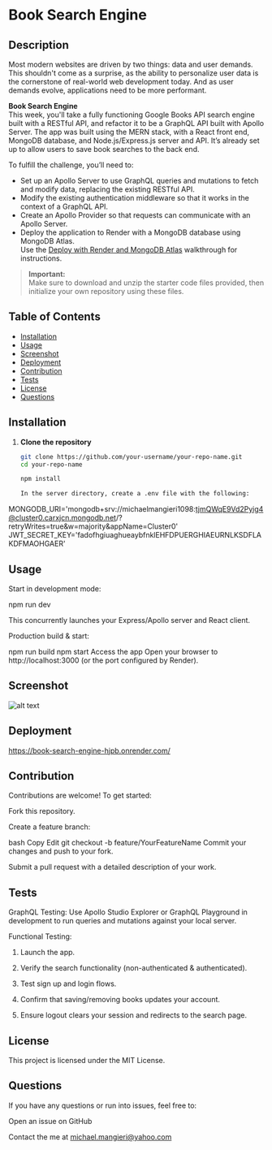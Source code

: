 # Book Search Engine

## Description
Most modern websites are driven by two things: data and user demands. This shouldn't come as a surprise, as the ability to personalize user data is the cornerstone of real-world web development today. And as user demands evolve, applications need to be more performant.

**Book Search Engine**  
This week, you'll take a fully functioning Google Books API search engine built with a RESTful API, and refactor it to be a GraphQL API built with Apollo Server. The app was built using the MERN stack, with a React front end, MongoDB database, and Node.js/Express.js server and API. It’s already set up to allow users to save book searches to the back end.

To fulfill the challenge, you’ll need to:
- Set up an Apollo Server to use GraphQL queries and mutations to fetch and modify data, replacing the existing RESTful API.
- Modify the existing authentication middleware so that it works in the context of a GraphQL API.
- Create an Apollo Provider so that requests can communicate with an Apollo Server.
- Deploy the application to Render with a MongoDB database using MongoDB Atlas.  
  Use the [Deploy with Render and MongoDB Atlas](https://learn.render.com/tutorials/deploy-mongodb-atlas) walkthrough for instructions.

> **Important:**  
> Make sure to download and unzip the starter code files provided, then initialize your own repository using these files.

## Table of Contents
- [Installation](#installation)  
- [Usage](#usage)  
- [Screenshot](#screenshot)  
- [Deployment](#deployment)  
- [Contribution](#contribution)  
- [Tests](#tests)  
- [License](#license)  
- [Questions](#questions)  

## Installation

1. **Clone the repository**  
   ```bash
   git clone https://github.com/your-username/your-repo-name.git
   cd your-repo-name

   npm install

   In the server directory, create a .env file with the following:

MONGODB_URI='mongodb+srv://michaelmangieri1098:tjmQWqE9Vd2Pyig4@cluster0.carxjcn.mongodb.net/?retryWrites=true&w=majority&appName=Cluster0'
JWT_SECRET_KEY='fadofhgiuaghueaybfnklEHFDPUERGHIAEURNLKSDFLAKDFMAOHGAER'

## Usage

Start in development mode:

npm run dev

This concurrently launches your Express/Apollo server and React client.

Production build & start:

npm run build
npm start
Access the app
Open your browser to http://localhost:3000 (or the port configured by Render).

## Screenshot

![alt text](<screenshot/Screenshot 2025-04-29 190651.png>)

## Deployment

https://book-search-engine-hjpb.onrender.com/

## Contribution

Contributions are welcome! To get started:

Fork this repository.

Create a feature branch:

bash
Copy
Edit
git checkout -b feature/YourFeatureName
Commit your changes and push to your fork.

Submit a pull request with a detailed description of your work.

## Tests

GraphQL Testing:
Use Apollo Studio Explorer or GraphQL Playground in development to run queries and mutations against your local server.

Functional Testing:

1. Launch the app.

2. Verify the search functionality (non-authenticated & authenticated).

3. Test sign up and login flows.

4. Confirm that saving/removing books updates your account.

5. Ensure logout clears your session and redirects to the search page.

## License

This project is licensed under the MIT License.

## Questions

If you have any questions or run into issues, feel free to:

Open an issue on GitHub

Contact the me at michael.mangieri@yahoo.com

